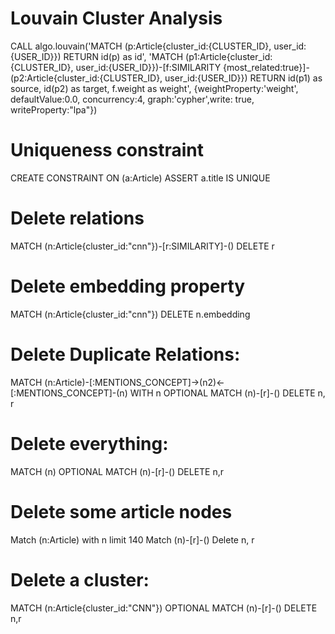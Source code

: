 # Louvain Cluster Analysis
CALL algo.louvain('MATCH (p:Article{cluster_id:{CLUSTER_ID}, user_id:{USER_ID}}) RETURN id(p) as id',
                    'MATCH (p1:Article{cluster_id:{CLUSTER_ID}, user_id:{USER_ID}})-[f:SIMILARITY {most_related:true}]-(p2:Article{cluster_id:{CLUSTER_ID}, user_id:{USER_ID}})  RETURN id(p1) as source, id(p2) as target, f.weight as weight',
                     {weightProperty:'weight', defaultValue:0.0, concurrency:4, graph:'cypher',write: true, writeProperty:"lpa"})


# Uniqueness constraint
CREATE CONSTRAINT ON (a:Article) ASSERT a.title IS UNIQUE

# Delete relations
MATCH (n:Article{cluster_id:"cnn"})-[r:SIMILARITY]-()
DELETE r

# Delete embedding property
MATCH (n:Article{cluster_id:"cnn"})
DELETE n.embedding

# Delete Duplicate Relations:
MATCH (n:Article)-[:MENTIONS_CONCEPT]->(n2)<-[:MENTIONS_CONCEPT]-(n)
WITH n
OPTIONAL MATCH (n)-[r]-()
DELETE n, r

# Delete everything:
MATCH (n)
OPTIONAL MATCH (n)-[r]-()
DELETE n,r

# Delete some article nodes
Match (n:Article) with n limit 140
Match (n)-[r]-()
Delete n, r

# Delete a cluster:
MATCH (n:Article{cluster_id:"CNN"})
OPTIONAL MATCH (n)-[r]-()
DELETE n,r